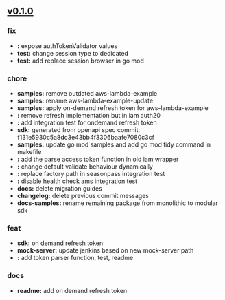 <a name="v0.1.0"></a>
## [v0.1.0]
### fix
- **:** expose authTokenValidator values
- **test:** change session type to dedicated
- **test:** add replace session browser in go mod
### chore
- **samples:** remove outdated aws-lambda-example
- **samples:** rename aws-lambda-example-update
- **samples:** apply on-demand refresh token for aws-lambda-example
- **:** remove refresh implementation but in iam auth20
- **:** add integration test for ondemand refresh token
- **sdk:** generated from openapi spec commit: f131e5930c5a8dc3e43bb4f3306baafe7080c3cf
- **samples:** update go mod samples and add go mod tidy command in makefile
- **:** add the parse access token function in old iam wrapper
- **:** change default validate behaviour dynamically
- **:** replace factory path in seasonpass integration test
- **:** disable health check ams integration test
- **docs:** delete migration guides
- **changelog:** delete previous commit messages
- **docs-samples:** rename remaining package from monolithic to modular sdk
### feat
- **sdk:** on demand refresh token
- **mock-server:** update jenkins based on new mock-server path
- **:** add token parser function, test, readme
### docs
- **readme:** add on demand refresh token

[v0.1.0]: https://github.com/AccelByte/accelbyte-go-sdk/compare/v0.0.0...v0.1.0